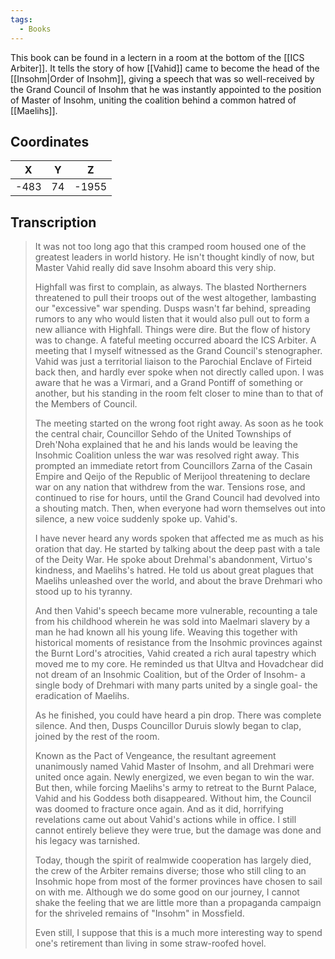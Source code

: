 ```yaml
---
tags:
  - Books
---
```


This book can be found in a lectern in a room at the bottom of the [[ICS Arbiter]]. It tells the story of how [[Vahid]] came to become the head of the [[Insohm|Order of Insohm]], giving a speech that was so well-received by the Grand Council of Insohm that he was instantly appointed to the position of Master of Insohm, uniting the coalition behind a common hatred of [[Maelihs]].

## Coordinates
| **X** | **Y** | **Z** |
| :---: | :---: | :---: |
| -483  |  74   | -1955 |

## Transcription
> It was not too long ago that this cramped room housed one of the greatest leaders in world history. He isn't thought kindly of now, but Master Vahid really did save Insohm aboard this very ship.
>
> Highfall was first to complain, as always. The blasted Northerners threatened to pull their troops out of the west altogether, lambasting our "excessive" war spending. Dusps wasn't far behind, spreading rumors to any who would listen that it would also pull out to form a new alliance with Highfall. Things were dire. But the flow of history was to change. A fateful meeting occurred aboard the ICS Arbiter. A meeting that I myself witnessed as the Grand Council's stenographer. Vahid was just a territorial liaison to the Parochial Enclave of Firteid back then, and hardly ever spoke when not directly called upon. I was aware that he was a Virmari, and a Grand Pontiff of something or another, but his standing in the room felt closer to mine than to that of the Members of Council.
>
> The meeting started on the wrong foot right away. As soon as he took the central chair, Councillor Sehdo of the United Townships of Dreh'Noha explained that he and his lands would be leaving the Insohmic Coalition unless the war was resolved right away. This prompted an immediate retort from Councillors Zarna of the Casain Empire and Qeijo of the Republic of Merijool threatening to declare war on any nation that withdrew from the war. Tensions rose, and continued to rise for hours, until the Grand Council had devolved into a shouting match. Then, when everyone had worn themselves out into silence, a new voice suddenly spoke up. Vahid's.
>
> I have never heard any words spoken that affected me as much as his oration that day. He started by talking about the deep past with a tale of the Deity War. He spoke about Drehmal's abandonment, Virtuo's kindness, and Maelihs's hatred. He told us about great plagues that Maelihs unleashed over the world, and about the brave Drehmari who stood up to his tyranny.
>
> And then Vahid's speech became more vulnerable, recounting a tale from his childhood wherein he was sold into Maelmari slavery by a man he had known all his young life. Weaving this together with historical moments of resistance from the Insohmic provinces against the Burnt Lord's atrocities, Vahid created a rich aural tapestry which moved me to my core. He reminded us that Ultva and Hovadchear did not dream of an Insohmic Coalition, but of the Order of Insohm- a single body of Drehmari with many parts united by a single goal- the eradication of Maelihs.
>
> As he finished, you could have heard a pin drop. There was complete silence. And then, Dusps Councillor Duruis slowly began to clap, joined by the rest of the room.
>
> Known as the Pact of Vengeance, the resultant agreement unanimously named Vahid Master of Insohm, and all Drehmari were united once again. Newly energized, we even began to win the war. But then, while forcing Maelihs's army to retreat to the Burnt Palace, Vahid and his Goddess both disappeared. Without him, the Council was doomed to fracture once again. And as it did, horrifying revelations came out about Vahid's actions while in office. I still cannot entirely believe they were true, but the damage was done and his legacy was tarnished.
>
> Today, though the spirit of realmwide cooperation has largely died, the crew of the Arbiter remains diverse; those who still cling to an Insohmic hope from most of the former provinces have chosen to sail on with me. Although we do some good on our journey, I cannot shake the feeling that we are little more than a propaganda campaign for the shriveled remains of "Insohm" in Mossfield.
>
> Even still, I suppose that this is a much more interesting way to spend one's retirement than living in some straw-roofed hovel.

